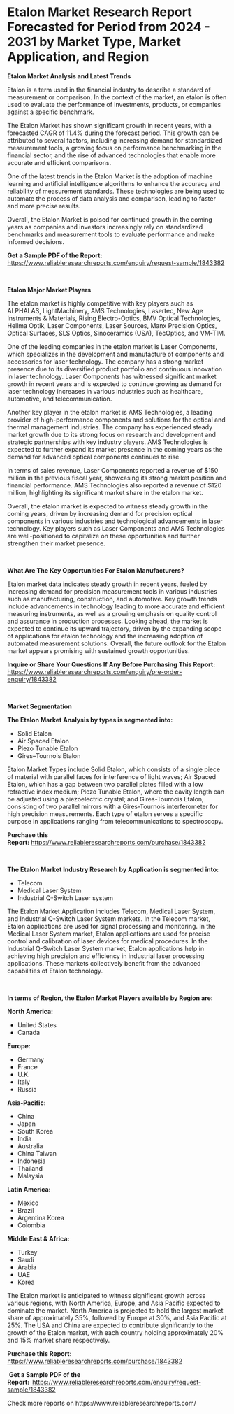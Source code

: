 <p><h1>Etalon Market Research Report Forecasted for Period from 2024 -  2031 by Market Type, Market Application, and Region</h1></p><p><strong>Etalon Market Analysis and Latest Trends</strong></p>
<p><p>Etalon is a term used in the financial industry to describe a standard of measurement or comparison. In the context of the market, an etalon is often used to evaluate the performance of investments, products, or companies against a specific benchmark.</p><p>The Etalon Market has shown significant growth in recent years, with a forecasted CAGR of 11.4% during the forecast period. This growth can be attributed to several factors, including increasing demand for standardized measurement tools, a growing focus on performance benchmarking in the financial sector, and the rise of advanced technologies that enable more accurate and efficient comparisons.</p><p>One of the latest trends in the Etalon Market is the adoption of machine learning and artificial intelligence algorithms to enhance the accuracy and reliability of measurement standards. These technologies are being used to automate the process of data analysis and comparison, leading to faster and more precise results.</p><p>Overall, the Etalon Market is poised for continued growth in the coming years as companies and investors increasingly rely on standardized benchmarks and measurement tools to evaluate performance and make informed decisions.</p></p>
<p><strong>Get a Sample PDF of the Report:&nbsp;</strong> <a href="https://www.reliableresearchreports.com/enquiry/request-sample/1843382">https://www.reliableresearchreports.com/enquiry/request-sample/1843382</a></p>
<p>&nbsp;</p>
<p><strong>Etalon Major Market Players</strong></p>
<p><p>The etalon market is highly competitive with key players such as ALPHALAS, LightMachinery, AMS Technologies, Lasertec, New Age Instruments & Materials, Rising Electro-Optics, BMV Optical Technologies, Hellma Optik, Laser Components, Laser Sources, Manx Precision Optics, Optical Surfaces, SLS Optics, Sinoceramics (USA), TecOptics, and VM-TIM. </p><p>One of the leading companies in the etalon market is Laser Components, which specializes in the development and manufacture of components and accessories for laser technology. The company has a strong market presence due to its diversified product portfolio and continuous innovation in laser technology. Laser Components has witnessed significant market growth in recent years and is expected to continue growing as demand for laser technology increases in various industries such as healthcare, automotive, and telecommunication.</p><p>Another key player in the etalon market is AMS Technologies, a leading provider of high-performance components and solutions for the optical and thermal management industries. The company has experienced steady market growth due to its strong focus on research and development and strategic partnerships with key industry players. AMS Technologies is expected to further expand its market presence in the coming years as the demand for advanced optical components continues to rise.</p><p>In terms of sales revenue, Laser Components reported a revenue of $150 million in the previous fiscal year, showcasing its strong market position and financial performance. AMS Technologies also reported a revenue of $120 million, highlighting its significant market share in the etalon market.</p><p>Overall, the etalon market is expected to witness steady growth in the coming years, driven by increasing demand for precision optical components in various industries and technological advancements in laser technology. Key players such as Laser Components and AMS Technologies are well-positioned to capitalize on these opportunities and further strengthen their market presence.</p></p>
<p>&nbsp;</p>
<p><strong>What Are The Key Opportunities For Etalon Manufacturers?</strong></p>
<p><p>Etalon market data indicates steady growth in recent years, fueled by increasing demand for precision measurement tools in various industries such as manufacturing, construction, and automotive. Key growth trends include advancements in technology leading to more accurate and efficient measuring instruments, as well as a growing emphasis on quality control and assurance in production processes. Looking ahead, the market is expected to continue its upward trajectory, driven by the expanding scope of applications for etalon technology and the increasing adoption of automated measurement solutions. Overall, the future outlook for the Etalon market appears promising with sustained growth opportunities.</p></p>
<p><strong>Inquire or Share Your Questions If Any Before Purchasing This Report:</strong> <a href="https://www.reliableresearchreports.com/enquiry/pre-order-enquiry/1843382">https://www.reliableresearchreports.com/enquiry/pre-order-enquiry/1843382</a></p>
<p>&nbsp;</p>
<p><strong>Market Segmentation</strong></p>
<p><strong>The Etalon Market Analysis by types is segmented into:</strong></p>
<p><ul><li>Solid Etalon</li><li>Air Spaced Etalon</li><li>Piezo Tunable Etalon</li><li>Gires–Tournois Etalon</li></ul></p>
<p><p>Etalon Market Types include Solid Etalon, which consists of a single piece of material with parallel faces for interference of light waves; Air Spaced Etalon, which has a gap between two parallel plates filled with a low refractive index medium; Piezo Tunable Etalon, where the cavity length can be adjusted using a piezoelectric crystal; and Gires-Tournois Etalon, consisting of two parallel mirrors with a Gires-Tournois interferometer for high precision measurements. Each type of etalon serves a specific purpose in applications ranging from telecommunications to spectroscopy.</p></p>
<p><strong>Purchase this Report:&nbsp;</strong><a href="https://www.reliableresearchreports.com/purchase/1843382">https://www.reliableresearchreports.com/purchase/1843382</a></p>
<p>&nbsp;</p>
<p><strong>The Etalon Market Industry Research by Application is segmented into:</strong></p>
<p><ul><li>Telecom</li><li>Medical Laser System</li><li>Industrial Q-Switch Laser system</li></ul></p>
<p><p>The Etalon Market Application includes Telecom, Medical Laser System, and Industrial Q-Switch Laser System markets. In the Telecom market, Etalon applications are used for signal processing and monitoring. In the Medical Laser System market, Etalon applications are used for precise control and calibration of laser devices for medical procedures. In the Industrial Q-Switch Laser System market, Etalon applications help in achieving high precision and efficiency in industrial laser processing applications. These markets collectively benefit from the advanced capabilities of Etalon technology.</p></p>
<p>&nbsp;</p>
<p><strong>In terms of Region, the Etalon Market Players available by Region are:</strong></p>
<p>
    <p> <strong> North America: </strong>
        <ul>
            <li>United States</li>
            <li>Canada</li>
        </ul>
        </p> 
    <p> <strong> Europe: </strong>
        <ul>
            <li>Germany</li>
            <li>France</li>
            <li>U.K.</li>
            <li>Italy</li>
            <li>Russia</li>
        </ul>
        </p> 
    <p> <strong> Asia-Pacific: </strong>
        <ul>
            <li>China</li>
            <li>Japan</li>
            <li>South Korea</li>
            <li>India</li>
            <li>Australia</li>
            <li>China Taiwan</li>
            <li>Indonesia</li>
            <li>Thailand</li>
            <li>Malaysia</li>
        </ul>
        </p> 
    <p> <strong> Latin America: </strong>
        <ul>
            <li>Mexico</li>
            <li>Brazil</li>
            <li>Argentina Korea</li>
            <li>Colombia</li>
        </ul>
        </p> 
    <p> <strong> Middle East & Africa: </strong>
        <ul>
            <li>Turkey</li>
            <li>Saudi</li>
            <li>Arabia</li>
            <li>UAE</li>
            <li>Korea</li>
        </ul>
    </p>
    </p>
<p><p>The Etalon market is anticipated to witness significant growth across various regions, with North America, Europe, and Asia Pacific expected to dominate the market. North America is projected to hold the largest market share of approximately 35%, followed by Europe at 30%, and Asia Pacific at 25%. The USA and China are expected to contribute significantly to the growth of the Etalon market, with each country holding approximately 20% and 15% market share respectively.</p></p>
<p><strong>Purchase this Report: </strong><a href="https://www.reliableresearchreports.com/purchase/1843382">https://www.reliableresearchreports.com/purchase/1843382</a></p>
<p>&nbsp;<strong>Get a Sample PDF of the Report:&nbsp;&nbsp;</strong><a href="https://www.reliableresearchreports.com/enquiry/request-sample/1843382">https://www.reliableresearchreports.com/enquiry/request-sample/1843382</a></p>
<p><strong></strong></p>
<p>Check more reports on https://www.reliableresearchreports.com/</p>